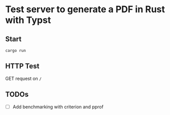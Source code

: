 # Test server to generate a PDF in Rust with Typst

## Start 

`cargo run`

## HTTP Test

GET request on `/`

## TODOs

- [ ] Add benchmarking with criterion and pprof
